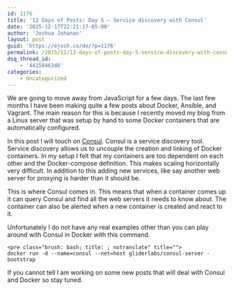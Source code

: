 ```yaml
---
id: 1176
title: '12 Days of Posts: Day 5 – Service discovery with Consul'
date: '2015-12-17T22:21:17-05:00'
author: 'Joshua Johanan'
layout: post
guid: 'https://ejosh.co/de/?p=1176'
permalink: /2015/12/12-days-of-posts-day-5-service-discovery-with-consul/
dsq_thread_id:
    - '4415846346'
categories:
    - Uncategorized
---
```


We are going to move away from JavaScript for a few days. The last few months I have been making quite a few posts about Docker, Ansible, and Vagrant. The main reason for this is because I recently moved my blog from a Linux server that was setup by hand to some Docker containers that are automatically configured.

In this post I will touch on [Consul](https://www.consul.io/). Consul is a service discovery tool. Service discovery allows us to uncouple the creation and linking of Docker containers. In my setup I felt that my containers are too dependent on each other and the Docker-compose definition. This makes scaling horizontally very difficult. In addition to this adding new services, like say another web server for proxying is harder than it should be.

This is where Consul comes in. This means that when a container comes up it can query Consul and find all the web servers it needs to know about. The container can also be alerted when a new container is created and react to it.

Unfortunately I do not have any real examples other than you can play around with Consul in Docker with this command.

```
<pre class="brush: bash; title: ; notranslate" title="">
docker run -d --name=consul --net=host gliderlabs/consul-server -bootstrap
```

If you cannot tell I am working on some new posts that will deal with Consul and Docker so stay tuned.